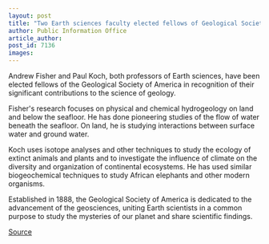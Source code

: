 ```yaml
---
layout: post
title: "Two Earth sciences faculty elected fellows of Geological Society of America"
author: Public Information Office
article_author: 
post_id: 7136
images:
---
```


<a name="content" id="content"></a>
<p>
  Andrew Fisher and Paul Koch, both professors of Earth sciences, have been elected fellows of the Geological Society of America in recognition of their significant contributions to the science of geology.
</p>
<p>
  Fisher's research focuses on physical and chemical hydrogeology on land and below the seafloor. He has done pioneering studies of the flow of water beneath the seafloor. On land, he is studying interactions between surface water and ground water.
</p>
<p>
  Koch uses isotope analyses and other techniques to study the ecology of extinct animals and plants and to investigate the influence of climate on the diversity and organization of continental ecosystems. He has used similar biogeochemical techniques to study African elephants and other modern organisms.
</p>
<p>
  Established in 1888, the Geological Society of America is dedicated to the advancement of the geosciences, uniting Earth scientists in a common purpose to study the mysteries of our planet and share scientific findings.
</p>
<p><a href="http://www1.ucsc.edu/currents/05-06/06-12/fellows.asp" title="Permalink to fellows">Source</a></p>
